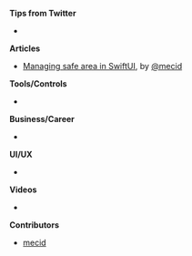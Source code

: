 **Tips from Twitter**

*

**Articles**

* [Managing safe area in SwiftUI](https://swiftwithmajid.com/2021/11/03/managing-safe-area-in-swiftui/), by [@mecid](https://twitter.com/mecid)

**Tools/Controls**

* 

**Business/Career**

* 

**UI/UX**

* 

**Videos**

* 

**Contributors**

* [mecid](https://github.com/mecid)
